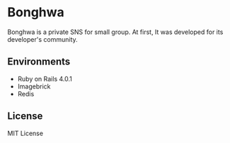 # Bonghwa
Bonghwa is a private SNS for small group. At first, It was developed for its developer's community.

## Environments
* Ruby on Rails 4.0.1
* Imagebrick
* Redis

## License
MIT License